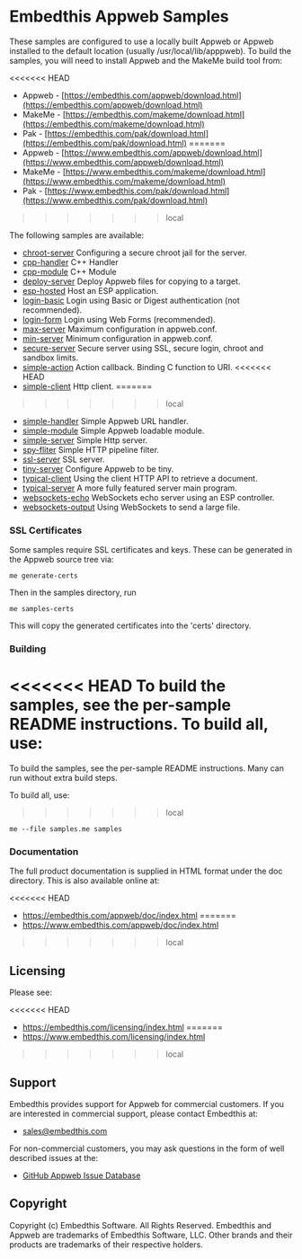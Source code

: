 Embedthis Appweb Samples
===

These samples are configured to use a locally built Appweb or Appweb installed to the default location
(usually /usr/local/lib/apppweb). To build the samples, you will need to install Appweb and the MakeMe build tool from:

<<<<<<< HEAD
* Appweb - [https://embedthis.com/appweb/download.html](https://embedthis.com/appweb/download.html)
* MakeMe - [https://embedthis.com/makeme/download.html](https://embedthis.com/makeme/download.html)
* Pak - [https://embedthis.com/pak/download.html](https://embedthis.com/pak/download.html)
=======
* Appweb - [https://www.embedthis.com/appweb/download.html](https://www.embedthis.com/appweb/download.html)
* MakeMe - [https://www.embedthis.com/makeme/download.html](https://www.embedthis.com/makeme/download.html)
* Pak - [https://www.embedthis.com/pak/download.html](https://www.embedthis.com/pak/download.html)
>>>>>>> local

The following samples are available:

* [chroot-server](chroot-server/README.md)          Configuring a secure chroot jail for the server.
* [cpp-handler](cpp-handler/README.md)              C++ Handler
* [cpp-module](cpp-module/README.md)                C++ Module
* [deploy-server](deploy-server/README.md)          Deploy Appweb files for copying to a target.
* [esp-hosted](esp-hosted/README.md)                Host an ESP application.
* [login-basic](login-basic/README.md)              Login using Basic or Digest authentication (not recommended).
* [login-form](login-form/README.md)                Login using Web Forms (recommended).
* [max-server](max-server/README.md)                Maximum configuration in appweb.conf.
* [min-server](min-server/README.md)                Minimum configuration in appweb.conf.
* [secure-server](secure-server/README.md)          Secure server using SSL, secure login, chroot and sandbox limits.
* [simple-action](simple-action/README.md)          Action callback. Binding C function to URI.
<<<<<<< HEAD
* [simple-client](simple-client/README.md)          Http client.
=======
>>>>>>> local
* [simple-handler](simple-handler/README.md)        Simple Appweb URL handler.
* [simple-module](simple-module/README.md)          Simple Appweb loadable module.
* [simple-server](simple-server/README.md)          Simple Http server.
* [spy-fliter](spy-filter/README.md)                Simple HTTP pipeline filter.
* [ssl-server](ssl-server/README.md)                SSL server.
* [tiny-server](tiny-server/README.md)              Configure Appweb to be tiny.
* [typical-client](typical-client/README.md)        Using the client HTTP API to retrieve a document.
* [typical-server](typical-server/README.md)        A more fully featured server main program.
* [websockets-echo](websockets-echo/README.md)      WebSockets echo server using an ESP controller.
* [websockets-output](websockets-output/README.md)  Using WebSockets to send a large file.

### SSL Certificates

Some samples require SSL certificates and keys. These can be generated in the Appweb source tree via:

    me generate-certs

Then in the samples directory, run

    me samples-certs

This will copy the generated certificates into the 'certs' directory.

### Building

<<<<<<< HEAD
To build the samples, see the per-sample README instructions. To build all, use:
=======
To build the samples, see the per-sample README instructions. Many can run without extra build steps.

To build all, use:
>>>>>>> local

    me --file samples.me samples

### Documentation

The full product documentation is supplied in HTML format under the doc directory. This is also available online at:

<<<<<<< HEAD
* https://embedthis.com/appweb/doc/index.html
=======
* https://www.embedthis.com/appweb/doc/index.html
>>>>>>> local

Licensing
---

Please see: 

<<<<<<< HEAD
* https://embedthis.com/licensing/index.html
=======
* https://www.embedthis.com/licensing/index.html
>>>>>>> local


Support
---
Embedthis provides support for Appweb for commercial customers. If you are interested in commercial support, 
please contact Embedthis at:

* sales@embedthis.com

For non-commercial customers, you may ask questions in the form of well described issues at the:

* [GitHub Appweb Issue Database](http://github.com/embedthis/appweb/issues)


Copyright
---

Copyright (c) Embedthis Software. All Rights Reserved. Embedthis and Appweb are trademarks of 
Embedthis Software, LLC. Other brands and their products are trademarks of their respective holders.
